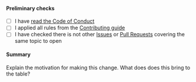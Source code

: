 
#### Preliminary checks

* [ ] I have [read the Code of Conduct](https://github.com/kdeldycke/awesome-billing/blob/main/.github/code-of-conduct.md)
* [ ] I applied all rules from the [Contributing guide](https://github.com/kdeldycke/awesome-billing/blob/main/.github/contributing.md)
* [ ] I have checked there is not other [Issues](https://github.com/kdeldycke/awesome-billing/issues) or [Pull Requests](https://github.com/kdeldycke/awesome-billing/pulls) covering the same topic to open

#### Summary

<!-- You can skip this if you're proposing something as trivial as fixing a typo -->

Explain the motivation for making this change. What does does this bring to the table?